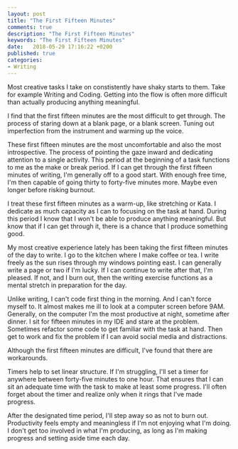 ```yaml
---
layout: post
title: "The First Fifteen Minutes"
comments: true
description: "The First Fifteen Minutes"
keywords: "The First Fifteen Minutes"
date:   2018-05-29 17:16:22 +0200
published: true
categories:
- Writing
---
```


Most creative tasks I take on constistently have shaky starts to them. Take for example Writing and Coding. Getting into the flow is often more difficult than actually producing anything meaningful. 

I find that the first fifteen minutes are the most difficult to get through. The process of staring down at a blank page, or a blank screen. Tuning out imperfection from the instrument and warming up the voice.

These first fifteen minutes are the most uncomfortable and also the most introspective. The process of pointing the gaze inward and dedicating attention to a single activity. This period at the beginning of a task functions to me as the make or break period. If I can get through the first fifteen minutes of writing, I'm generally off to a good start. With enough free time, I'm then capable of going thirty to forty-five minutes more. Maybe even longer before risking burnout.

I treat these first fifteen minutes as a warm-up, like stretching or Kata. I dedicate as much capacity as I can to focusing on the task at hand. During this period I know that I won't be able to produce anything meaningful. But know that if I can get through it, there is a chance that I produce something good.

My most creative experience lately has been taking the first fifteen minutes of the day to write. I go to the kitchen where I make coffee or tea. I write freely as the sun rises through my windows pointing east. I can generally write a page or two if I'm lucky. If I can continue to write after that, I'm pleased. If not, and I burn out, then the writing exercise functions as a mental stretch in preparation for the day. 

Unlike writing, I can't code first thing in the morning. And I can't force myself to. It almost makes me ill to look at a computer screen before 9AM. Generally, on the computer I'm the most productive at night, sometime after dinner. I sit for fifteen minutes in my IDE and stare at the problem. Sometimes refactor some code to get familiar with the task at hand. Then get to work and fix the problem if I can avoid social media and distractions.

Although the first fifteen minutes are difficult, I've found that there are workarounds. 

Timers help to set linear structure. If I'm struggling, I'll set a timer for anywhere between forty-five minutes to one hour. That ensures that I can sit an adequate time with the task to make at least some progress. I'll often forget about the timer and realize only when it rings that I've made progress.

After the designated time period, I'll step away so as not to burn out. Productivity feels empty and meaningless if I'm not enjoying what I'm doing. I don't get too involved in what I'm producing, as long as I'm making progress and setting aside time each day.
